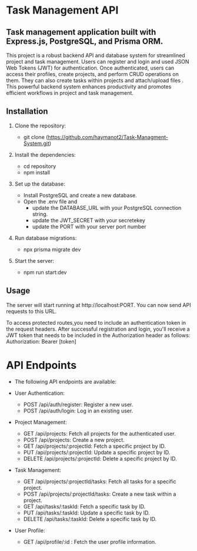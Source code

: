 # Task Management API

## Task management application built with Express.js, PostgreSQL, and Prisma ORM.
This project is a robust backend API and database system for streamlined project and task management. Users can  register and login  and used JSON Web Tokens (JWT) for authentication. Once authenticated, users can access their profiles, create projects, and perform CRUD operations on them. They can also create tasks within projects and attach/upload files . This powerful backend system enhances productivity and promotes efficient workflows in project and task management.

## Installation

1. Clone the repository:

    - git clone (https://github.com/haymanot2/Task-Managment-System.git)
2. Install the dependencies:
    - cd repository
    - npm install
  
3. Set up the database:
    - Install PostgreSQL and create a new database.
    - Open the .env file and
        - update the DATABASE_URL with your PostgreSQL connection string.
        - update the JWT_SECRET with your secretekey
        - update the PORT with your server port number
4. Run database migrations:
    - npx prisma migrate dev
5. Start the server:
    - npm run start:dev
## Usage
The server will start running at http://localhost:PORT. You can now send API requests to this URL.

To access protected routes,you need to include an authentication token in the request headers. After successful 
registration and login, you'll receive a JWT token that needs to be included in the Authorization header as follows:
Authorization: Bearer [token]

# API Endpoints
- The following API endpoints are available:
- User Authentication:

   - POST /api/auth/register: Register a new user.
   - POST /api/auth/login: Log in an existing user.
 
     
- Project Management:

    - GET /api/projects: Fetch all projects for the authenticated user.
    - POST /api/projects: Create a new project.
    - GET /api/projects/:projectId: Fetch a specific project by ID.
    - PUT /api/projects/:projectId: Update a specific project by ID.
    - DELETE /api/projects/:projectId: Delete a specific project by ID.
- Task Management:

    - GET /api/projects/:projectId/tasks: Fetch all tasks for a specific project.
    - POST /api/projects/:projectId/tasks: Create a new task within a project.
    - GET /api/tasks/:taskId: Fetch a specific task by ID.
    - PUT /api/tasks/:taskId: Update a specific task by ID.
    - DELETE /api/tasks/:taskId: Delete a specific task by ID.
- User Profile:

    - GET /api/profile/:id  : Fetch the user profile information.




    













